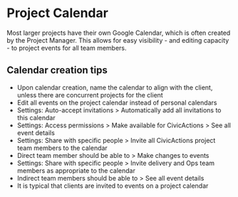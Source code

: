 # Project Calendar

Most larger projects have their own Google Calendar, which is often created by the Project Manager. This allows for easy visibility - and editing capacity - to project events for all team members.

## Calendar creation tips

- Upon calendar creation, name the calendar to align with the client, unless there are concurrent projects for the client
- Edit all events on the project calendar instead of personal calendars
- Settings: Auto-accept invitations > Automatically add all invitations to this calendar
- Settings: Access permissions > Make available for CivicActions > See all event details
- Settings: Share with specific people > Invite all CivicActions project team members to the calendar
- Direct team member should be able to > Make changes to events
- Settings: Share with specific people > Invite delivery and Ops team members as appropriate to the calendar
- Indirect team members should be able to > See all event details
- It is typical that clients are invited to events on a project calendar
